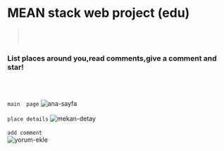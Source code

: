 # MEAN stack web project (edu)        
><br/><br/>
### List places around you,read comments,give a comment and star! 
<br/><br/>

`main  page`
![ana-sayfa](https://i.hizliresim.com/pQc2ym.png)
<br/><br/>
`place details`
![mekan-detay](https://i.hizliresim.com/HoPkq2.png)
<br/><br/>
`add comment`
<br/>
![yorum-ekle](https://i.hizliresim.com/kZ43BP.png)
